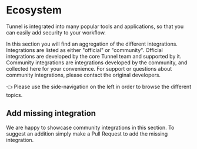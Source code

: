 #  Ecosystem
Tunnel is integrated into many popular tools and applications, so that you can easily add security to your workflow.

In this section you will find an aggregation of the different integrations. Integrations are listed as either "official" or "community". Official integrations are developed by the core Tunnel team and supported by it. Community integrations are integrations developed by the community, and collected here for your convenience. For support or questions about community integrations, please contact the original developers.

👈 Please use the side-navigation on the left in order to browse the different topics.

## Add missing integration

We are happy to showcase community integrations in this section. To suggest an addition simply make a Pull Request to add the missing integration.
